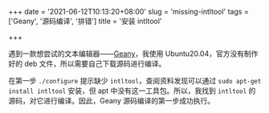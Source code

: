 +++
date = '2021-06-12T10:13:20+08:00'
slug = 'missing-intltool'
tags = ['Geany', '源码编译', '排错']
title = '安装 intltool'

+++

遇到一款想尝试的文本编辑器——[Geany](https://www.geany.org/)，我使用 Ubuntu20.04，官方没有制作好的 deb 文件，所以需要自己下载源码进行编译。

在第一步 `./configure` 提示缺少 `intltool`，查阅资料发现可以通过 `sudo apt-get install intltool` 安装，但 apt 中没有这一工具包。所以，我找到 `intltool` 的源码，对它进行编译。因此，Geany 源码编译的第一步成功执行。
